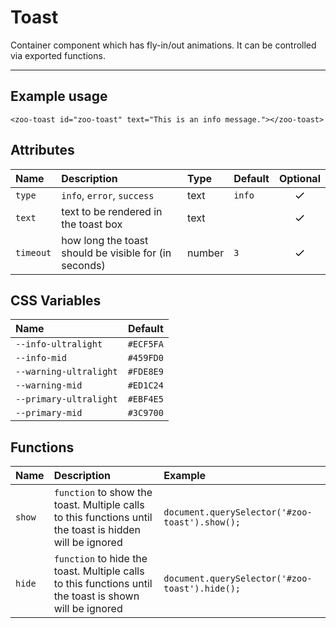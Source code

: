 # Toast

Container component which has fly-in/out animations. It can be controlled via exported functions.

***

## Example usage 
    <zoo-toast id="zoo-toast" text="This is an info message."></zoo-toast>

## Attributes
|     **Name**    |           **Description**                                          | **Type** | **Default** | **Optional** | 
| :------------- | :-----------------------------------------------------------------|:--------|:-----------|:-----------:|
| `type`          | `info`, `error`, `success`                                         | text     | `info`      |   <svg viewBox="0 0 24 24" width="18" height="18"><path d="M9 16.2L4.8 12l-1.4 1.4L9 19 21 7l-1.4-1.4L9 16.2z"/></svg>
| `text`          | text to be rendered in the toast box                               | text     |             |   <svg viewBox="0 0 24 24" width="18" height="18"><path d="M9 16.2L4.8 12l-1.4 1.4L9 19 21 7l-1.4-1.4L9 16.2z"/></svg>
| `timeout`       | how long the toast should be visible for (in seconds)              | number   |   `3`       |   <svg viewBox="0 0 24 24" width="18" height="18"><path d="M9 16.2L4.8 12l-1.4 1.4L9 19 21 7l-1.4-1.4L9 16.2z"/></svg>
## CSS Variables
|        **Name**        |   **Default**  |
| :-------------------- |:--------------:|
| `--info-ultralight`    |    `#ECF5FA`   |
| `--info-mid`           |    `#459FD0`   |
| `--warning-ultralight` |    `#FDE8E9`   |
| `--warning-mid`        |    `#ED1C24`   |
| `--primary-ultralight` |    `#EBF4E5`   |
| `--primary-mid`        |    `#3C9700`   |
## Functions
|     **Name**    |           **Description**                                          | **Example** |
| :------------- | :-----------------------------------------------------------------|:--------|
| `show`          | `function` to show the toast. Multiple calls to this functions until the toast is hidden will be ignored | `document.querySelector('#zoo-toast').show();`     |
| `hide`          | `function` to hide the toast. Multiple calls to this functions until the toast is shown will be ignored | `document.querySelector('#zoo-toast').hide();`     |
